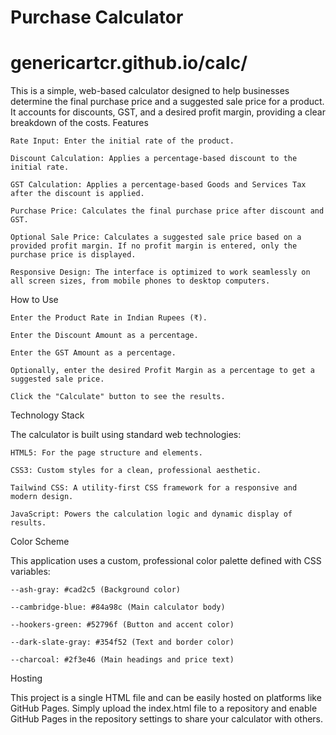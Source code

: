 # Purchase Calculator

# genericartcr.github.io/calc/
This is a simple, web-based calculator designed to help businesses determine the final purchase price and a suggested sale price for a product. It accounts for discounts, GST, and a desired profit margin, providing a clear breakdown of the costs.
Features

    Rate Input: Enter the initial rate of the product.

    Discount Calculation: Applies a percentage-based discount to the initial rate.

    GST Calculation: Applies a percentage-based Goods and Services Tax after the discount is applied.

    Purchase Price: Calculates the final purchase price after discount and GST.

    Optional Sale Price: Calculates a suggested sale price based on a provided profit margin. If no profit margin is entered, only the purchase price is displayed.

    Responsive Design: The interface is optimized to work seamlessly on all screen sizes, from mobile phones to desktop computers.

How to Use

    Enter the Product Rate in Indian Rupees (₹).

    Enter the Discount Amount as a percentage.

    Enter the GST Amount as a percentage.

    Optionally, enter the desired Profit Margin as a percentage to get a suggested sale price.

    Click the "Calculate" button to see the results.

Technology Stack

The calculator is built using standard web technologies:

    HTML5: For the page structure and elements.

    CSS3: Custom styles for a clean, professional aesthetic.

    Tailwind CSS: A utility-first CSS framework for a responsive and modern design.

    JavaScript: Powers the calculation logic and dynamic display of results.

Color Scheme

This application uses a custom, professional color palette defined with CSS variables:

    --ash-gray: #cad2c5 (Background color)

    --cambridge-blue: #84a98c (Main calculator body)

    --hookers-green: #52796f (Button and accent color)

    --dark-slate-gray: #354f52 (Text and border color)

    --charcoal: #2f3e46 (Main headings and price text)

Hosting

This project is a single HTML file and can be easily hosted on platforms like GitHub Pages. Simply upload the index.html file to a repository and enable GitHub Pages in the repository settings to share your calculator with others.